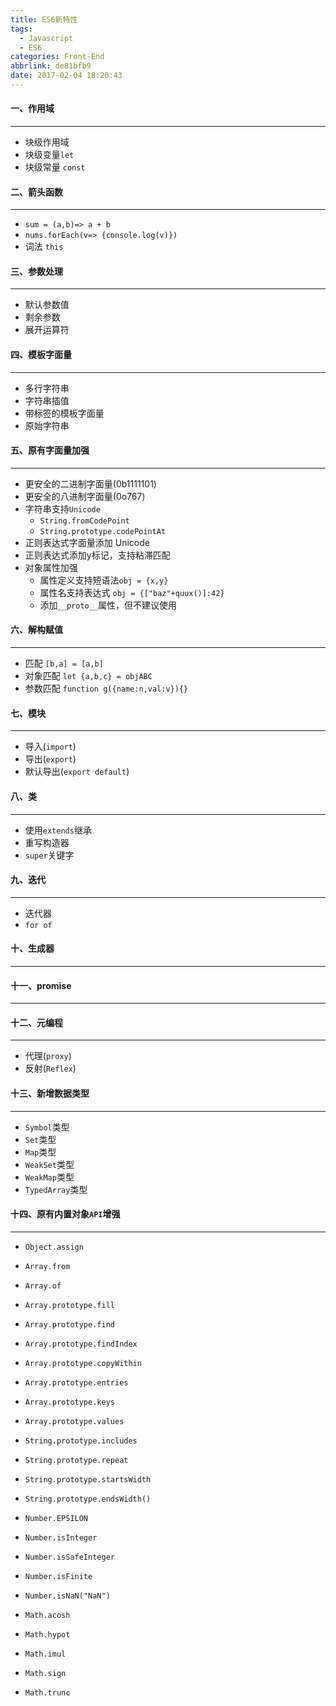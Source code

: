 ```yaml
---
title: ES6新特性
tags:
  - Javascript
  - ES6
categories: Front-End
abbrlink: de81bfb9
date: 2017-02-04 18:20:43
---
```


#### 一、作用域
---

- 块级作用域
- 块级变量`let`
- 块级常量 `const`
  
#### 二、箭头函数
---

- `sum = (a,b)=> a + b`
- `nums.forEach(v=> {console.log(v)})`
- 词法 `this`
 
#### 三、参数处理
---

- 默认参数值
- 剩余参数
- 展开运算符

#### 四、模板字面量
---

- 多行字符串
- 字符串插值
- 带标签的模板字面量
- 原始字符串

#### 五、原有字面量加强
---

- 更安全的二进制字面量(0b1111101)
- 更安全的八进制字面量(0o767)
- 字符串支持`Unicode`
  - `String.fromCodePoint`
  - `String.prototype.codePointAt`
- 正则表达式字面量添加 Unicode
- 正则表达式添加y标记，支持粘滞匹配
- 对象属性加强
  - 属性定义支持短语法`obj = {x,y}`
  - 属性名支持表达式 `obj = {["baz"+quux()]:42}`
  - 添加`__proto__`属性，但不建议使用
  
#### 六、解构赋值
---

- 匹配 `[b,a] = [a,b]`
- 对象匹配 `let {a,b,c} = objABC`
- 参数匹配 `function g({name:n,val:v}){}`

#### 七、模块
---

- 导入(`import`)
- 导出(`export`)
- 默认导出(`export default`)

#### 八、类
---

- 使用`extends`继承
- 重写构造器
- `super`关键字

#### 九、迭代
---

- 迭代器
- `for of`

#### 十、生成器
---

#### 十一、promise
---

#### 十二、元编程
---

- 代理(`proxy`)
- 反射(`Reflex`)

#### 十三、新增数据类型
---

- `Symbol`类型
- `Set`类型
- `Map`类型
- `WeakSet`类型
- `WeakMap`类型
- `TypedArray`类型

#### 十四、原有内置对象`API`增强
---

- `Object.assign`

- `Array.from`

- `Array.of`

- `Array.prototype.fill`

- `Array.prototype.find`

- `Array.prototype.findIndex`

- `Array.prototype.copyWithin`

- `Array.prototype.entries`

- `Array.prototype.keys`

- `Array.prototype.values`

- `String.prototype.includes`

- `String.prototype.repeat`

- `String.prototype.startsWidth`

- `String.prototype.endsWidth()`

- `Number.EPSILON`

- `Number.isInteger`

- `Number.isSafeInteger`

- `Number.isFinite`

- `Number.isNaN("NaN")`

- `Math.acosh`

- `Math.hypot`

- `Math.imul`

- `Math.sign`

- `Math.trunc`